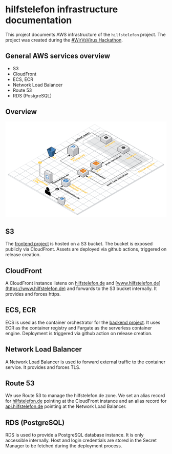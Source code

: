 # hilfstelefon infrastructure documentation
This project documents AWS infrastructure of the `hilfstelefon` project. The project was created during the [#WirVsVirus Hackathon](https://devpost.com/software/hilfstelefon).

## General AWS services overview
* S3
* CloudFront
* ECS, ECR
* Network Load Balancer
* Route 53
* RDS (PostgreSQL)

## Overview
![Infra overview image](img/overview.png)

## S3
The [frontend project](https://github.com/Hilfstelefon-WirVsVirus/hilfstelefon-frontend) is hosted on a S3 bucket. The bucket is exposed publicly via CloudFront. Assets are deployed via github actions, triggered on release creation.

## CloudFront
A CloudFront instance listens on [hilfstelefon.de](https://hilfstelefon.de) and [www.hilfstelefon.de](https://www.hilfstelefon.de) and forwards to the S3 bucket internally. It provides and forces https.

## ECS, ECR
ECS is used as the container orchestrator for the [backend project](https://github.com/Hilfstelefon-WirVsVirus/hilfstelefon-backend). It uses ECR as the container registry and Fargate as the serverless container engine. Deployment is triggered via github action on release creation.

## Network Load Balancer
A Network Load Balancer is used to forward external traffic to the container service. It provides and forces TLS.

## Route 53
We use Route 53 to manage the hilfstelefon.de zone. We set an alias record for [hilfstelefon.de](https://hilfstelefon.de) pointing at the CloudFront instance and an alias record for [api.hilfstelefon.de](https://api.hilfstelefon.de:8080) pointing at the Network Load Balancer.

## RDS (PostgreSQL)
RDS is used to provide a PostgreSQL database instance. It is only accessible internally. Host and login credentials are stored in the Secret Manager to be fetched during the deployment process.